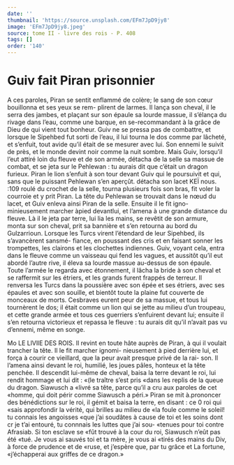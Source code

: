 ```yaml
---
date: ''
thumbnail: 'https://source.unsplash.com/EFm7JpD9jy8'
image: 'EFm7JpD9jy8.jpeg'
source: tome II - livre des rois - P. 408
tags: []
order: '140'
---
```


# Guiv fait Piran prisonnier

A ces paroles, Piran se sentit enflammé de colère;
le sang de son cœur bouillonna et ses yeux se rem- plirent de larmes. Il lança son cheval, il le serra des
jambes, et plaçant sur son épaule sa lourde massue, il s’élança du rivage dans l’eau, comme une barque,
en se-recommandant à la grâce de Dieu de qui vient tout bonheur. Guiv ne se pressa pas de combattre, et lorsque le Sipehbed fut sorti de l’eau, il lui tourna
le dos comme par lâcheté, et s’enfuit, tout avide qu’il
était de se mesurer avec lui. Son ennemi le suivit de près, et le monde devint noir comme la nuit sombre. Mais Guiv, lorsqu’il l’eut attiré loin du fleuve et de
son armée, détacha de la selle sa massue de combat,
et se jeta sur le Pehlewan : tu aurais dit que c’était
un dragon furieux. Piran le lion s’enfuit à son tour
devant Guiv qui le poursuivit et qui, sans que le puissant Pehlewan s’en aperçût. détacha son lacet
KEÏ nous. :109 roulé du crochet de la selle, tourna plusieurs fois son
bras, fit voler la courroie et y prit Piran. La tête du Pehlewan se trouvait dans le nœud du lacet, et Guiv enleva ainsi Piran de la selle. Ensuite il le fit igno- minieusement marcher àpied devantlui, et l’amena
à une grande distance du fleuve. Là il le jeta par terre, lui lia les mains, se revêtit de son armure, monta sur son cheval, prit sa bannière et s’en retourna
au bord du Gulzarrioun. Lorsque les Turcs virent l’étendard de leur Sipehbed, ils s’avancèrent sansmé-
fiance, en poussant des cris et en faisant sonner les trompettes, les clairons et les clochettes indiennes. Guiv, voyant cela, entra dans le fleuve comme un vaisseau qui fend les vagues, et aussitôt qu’il eut abordé
l’autre rive, il éleva sa lourde massue au-dessus de son épaule. Toute l’armée le regarda avec étonnement,
il lâcha la bride à son cheval et se raffermit sur les étriers, et les grands furent frappés de terreur. Il renversa les Turcs dans la poussière avec son épée et
ses étriers, avec ses épaules et avec son souille, et bientôt toute la plaine fut couverte de monceaux de morts. Cesbraves eurent peur de sa massue, et tous lui tournèrent le dos; il était comme un lion qui se jette au milieu d’un troupeau, et cette grande armée
et tous ces guerriers s’enfuirent devant lui; ensuite il s’en retourna victorieux et repassa le fleuve : tu aurais dit qu’il n’avait pas vu d’ennemi, même en
songe.

Mo LE LlVllE DES ROIS.
Il revint en toute hâte auprès de Piran, à qui il
voulait trancher la tête. Il le fit marcher ignomi- nieusement à pied derrière lui, et força à courir ce vieillard, que la peur avait presque privé de la rai- son. Il l’amena ainsi devant le roi, humilié, les joues pâles, honteux et la tête penchée. Il descendit lui-même de cheval, baisa la terre devant le roi, lui rendit hommage et lui dit : «(le traître s’est pris
«dans les replis de la queue du dragon. Siawusch a «livré sa tête, parce qu’il a cru aux paroles de cet «homme, qui doit périr comme Siawusch a péri.»
Piran se mit à.prononcer des bénédictions sur le
roi, il gémit et baisa la terre, en disant : ce 0 roi qui «sais approfondir la vérité, qui brilles au milieu de
«la foule comme le soleil! tu connais les angoisses «que j’ai soudâtes à cause de toi et les soins dont
cr je t’ai entouré, tu connnais les luttes que j’ai sou- «tenues pour toi contre Afrasiab. Si ton esclave se «fût trouvé à la cour du roi, Siawusch n’eût pas été
«tué. Je vous ai sauvés toi et ta mère, je vous ai «tirés des mains du Div, à force de prudence et de «ruse, et j’espère que, par tu grâce et La fortune, «j’échapperai aux griffes de ce dragon.»
